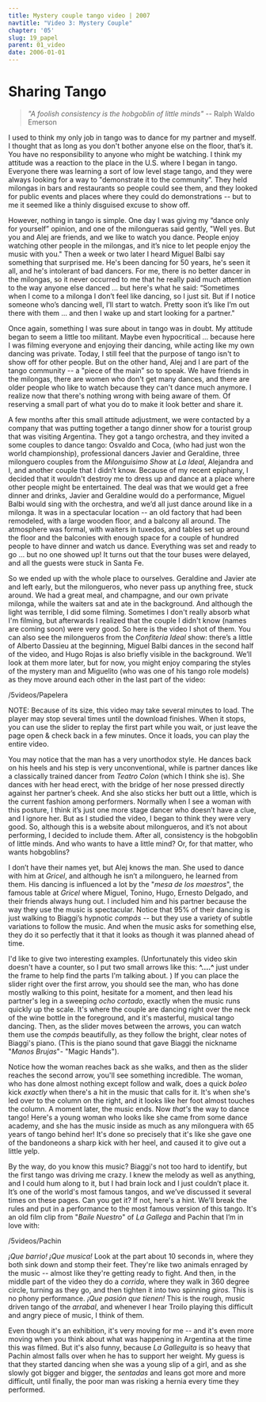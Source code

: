 ```yaml
---
title: Mystery couple tango video | 2007
navtitle: "Video 3: Mystery Couple"
chapter: '05'
slug: 19_papel
parent: 01_video
date: 2006-01-01
---
```


# Sharing Tango

> _"A foolish consistency is the hobgoblin of little minds"_
> -- Ralph Waldo Emerson

I used to think my only job in tango was to dance for my partner and myself. I thought that as long as you don't bother anyone else on the floor, that’s it. You have no responsibility to anyone who might be watching. I think my attitude was a reaction to the place in the U.S. where I began in tango. Everyone there was learning a sort of low level stage tango, and they were always looking for a way to "demonstrate it to the community”. They held milongas in bars and restaurants so people could see them, and they looked for public events and places where they could do demonstrations -- but to me it seemed like a thinly disguised excuse to show off.

However, nothing in tango is simple. One day I was giving my “dance only for yourself” opinion, and one of the milongueras said gently, "Well yes. But you and Alej are friends, and we like to watch you dance. People enjoy watching other people in the milongas, and it’s nice to let people enjoy the music with you." Then a week or two later I heard Miguel Balbi say something that surprised me. He's been dancing for 50 years, he's seen it all, and he's intolerant of bad dancers. For me, there is no better dancer in the milongas, so it never occurred to me that he really paid much attention to the way anyone else danced ... but here's what he said: “Sometimes when I come to a milonga I don’t feel like dancing, so I just sit. But if I notice someone who’s dancing well, I’ll start to watch. Pretty soon it’s like I’m out there with them ... and then I wake up and start looking for a partner."

Once again, something I was sure about in tango was in doubt. My attitude began to seem a little too militant. Maybe even hypocritical ... because here I was filming everyone and enjoying their dancing, while acting like my own dancing was private. Today, I still feel that the purpose of tango isn't to show off for other people. But on the other hand, Alej and I are part of the tango community -- a "piece of the main” so to speak. We have friends in the milongas, there are women who don't get many dances, and there are older people who like to watch because they can't dance much anymore. I realize now that there's nothing wrong with being aware of them. Of reserving a small part of what you do to make it look better and share it.

A few months after this small attitude adjustment, we were contacted by a company that was putting together a tango dinner show for a tourist group that was visiting Argentina. They got a tango orchestra, and they invited a some couples to dance tango: Osvaldo and Coca, (who had just won the world championship), professional dancers Javier and Geraldine, three milonguero couples from the _Milonguisimo Show_ at _La Ideal_, Alejandra and I, and another couple that I didn’t know. Because of my recent epiphany, I decided that it wouldn't destroy me to dress up and dance at a place where other people might be entertained. The deal was that we would get a free dinner and drinks, Javier and Geraldine would do a performance, Miguel Balbi would sing with the orchestra, and we’d all just dance around like in a milonga. It was in a spectacular location -- an old factory that had been remodeled, with a large wooden floor, and a balcony all around. The atmosphere was formal, with waiters in tuxedos, and tables set up around the floor and the balconies with enough space for a couple of hundred people to have dinner and watch us dance. Everything was set and ready to go ... but no one showed up! It turns out that the tour buses were delayed, and all the guests were stuck in Santa Fe.

So we ended up with the whole place to ourselves. Geraldine and Javier ate and left early, but the milongueros, who never pass up anything free, stuck around. We had a great meal, and champagne, and our own private milonga, while the waiters sat and ate in the background. And although the light was terrible, I did some filming. Sometimes I don't really absorb what I'm filming, but afterwards I realized that the couple I didn't know (names are coming soon) were very good. So here is the video I shot of them. You can also see the milongueros from the _Confiteria Ideal_ show: there’s a little of Alberto Dassieu at the beginning, Miguel Balbi dances in the second half of the video, and Hugo Rojas is also briefly visible in the background. We’ll look at them more later, but for now, you might enjoy comparing the styles of the mystery man and Miguelito (who was one of his tango role models) as they move around each other in the last part of the video:

/5videos/Papelera

NOTE: Because of its size, this video may take several minutes to load. The player may stop several
times until the download finishes. When it stops, you can use the slider to replay the first part while you
wait, or just leave the page open & check back in a few minutes. Once it loads, you can play the entire video.

You may notice that the man has a very unorthodox style. He dances back on his heels and his step is very unconventional, while is partner dances like a classically trained dancer from _Teatro Colon_ (which I think she is). She dances with her head erect, with the bridge of her nose pressed directly against her partner’s cheek. And she also sticks her butt out a little, which is the current fashion among performers. Normally when I see a woman with this posture, I think it’s just one more stage dancer who doesn’t have a clue, and I ignore her. But as I studied the video, I began to think they were very good. So, although this is a website about milongueros, and it’s not about performing, I decided to include them. After all, consistency is the hobgoblin of little minds. And who wants to have a little mind? Or, for that matter, who wants hobgoblins?

I don’t have their names yet, but Alej knows the man. She used to dance with him at _Gricel_, and although he isn’t a milonguero, he learned from them. His dancing is influenced a lot by the "_mesa de los maestros_", the famous table at _Gricel_ where Miguel, Tonino, Hugo, Ernesto Delgado, and their friends always hung out. I included him and his partner because the way they use the music is spectacular. Notice that 95% of their dancing is just walking to Biaggi’s hypnotic _compás_ -- but they use a variety of subtle variations to follow the music. And when the music asks for something else, they do it so perfectly that it that it looks as though it was planned ahead of time.

I'd like to give two interesting examples.
(Unfortunately this video skin doesn't have a counter, so I put two small arrows like this: **^....^**   just under the frame to help find the parts I'm talking about. )
If you can place the slider right over the first arrow, you should see the man, who has done mostly walking to this point, hesitate for a moment, and then lead his partner's leg in a sweeping _ocho cortado_, exactly when the music runs quickly up the scale. It's where the couple are dancing right over the neck of the wine bottle in the foreground, and it's masterful, musical tango dancing. Then, as the slider moves between the arrows, you can watch them use the _compás_ beautifully, as they follow the bright, clear notes of Biaggi's piano. (This is the piano sound that gave Biaggi the nickname "_Manos Brujas_"- "Magic Hands").

Notice how the woman reaches back as she walks, and then as the slider reaches the second arrow, you'll see something incredible. The woman, who has done almost nothing except follow and walk, does a quick _boleo_ kick _exactly_ when there's a hit in the music that calls for it. It's when she's led over to the column on the right, and it looks like her foot almost touches the column. A moment later, the music ends. Now _that's_ the way to dance tango! Here's a young woman who looks like she came from some dance academy, and she has the music inside as much as any milonguera with 65 years of tango behind her! It's done so precisely that it's like she gave one of the bandoneons a sharp kick with her heel, and caused it to give out a little yelp.

By the way, do you know this music? Biaggi's not too hard to identify, but the first tango was driving me crazy. I knew the melody as well as anything, and I could hum along to it, but I had brain lock and I just couldn’t place it. It’s one of the world's most famous tangos, and we’ve discussed it several times on these pages. Can you get it? If not, here's a hint. We'll break the rules and put in a performance to the most famous version of this tango. It's an old film clip from "_Baile Nuestro_" of _La Gallega_ and Pachin that I’m in love with:

/5videos/Pachin

_¡Que barrio!  ¡Que musica!_  Look at the part about 10 seconds in, where they both sink down and stomp their feet. They're like two animals enraged by the music -- almost like they're getting ready to fight. And then, in the middle part of the video they do a _corrida_, where they walk in 360 degree circle, turning as they go, and then tighten it into two spinning _giros._  This is no phony performance. _¡Que pasión que tienen!_ This is the rough, music driven tango of the _arrabal_, and whenever I hear Troilo playing this difficult and angry piece of music, I think of them.

Even though it's an exhibition, it's very moving for me -- and it's even more moving when you think about what was happening in Argentina at the time this was filmed. But it's also funny, because _La Galleguita_ is so heavy that Pachin almost falls over when he has to support her weight. My guess is that they started dancing when she was a young slip of a girl, and as she slowly got bigger and bigger, the _sentadas_ and leans got more and more difficult, until finally, the poor man was risking a hernia every time they performed.

